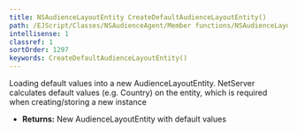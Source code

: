 ```yaml
---
title: NSAudienceLayoutEntity CreateDefaultAudienceLayoutEntity()
path: /EJScript/Classes/NSAudienceAgent/Member functions/NSAudienceLayoutEntity CreateDefaultAudienceLayoutEntity()
intellisense: 1
classref: 1
sortOrder: 1297
keywords: CreateDefaultAudienceLayoutEntity()
---
```



Loading default values into a new AudienceLayoutEntity.
		  NetServer calculates default values (e.g. Country) on the entity, which is required when creating/storing a new instance



* **Returns:** New AudienceLayoutEntity with default values


